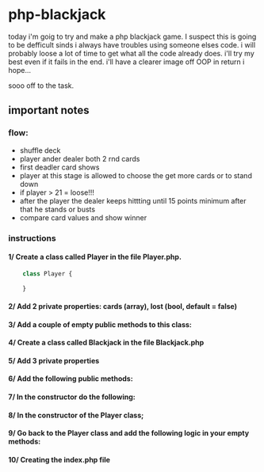 # php-blackjack
today i'm goig to try and make a php blackjack game. I suspect this is going to be defficult sinds i always have troubles using someone elses code. i will probably loose a lot of time to get what all the code already does. i'll try my best even if it fails in the end. i'll have a clearer image off OOP in return i hope...

sooo off to the task.
## important notes 
### flow:
* shuffle deck
* player ander dealer both 2 rnd cards
* first deadler card shows
* player at this stage is allowed to choose the get more cards or to stand down
* if player > 21 = loose!!!
* after the player the dealer keeps hittting until 15 points minimum after that he stands or busts
* compare card values and show winner

### instructions
#### 1/ Create a class called Player in the file Player.php.
```php
    class Player {
    
    }
```
#### 2/ Add 2 private properties: cards (array), lost (bool, default = false)
#### 3/ Add a couple of empty public methods to this class:
#### 4/ Create a class called Blackjack in the file Blackjack.php
#### 5/ Add 3 private properties
#### 6/ Add the following public methods:
#### 7/ In the constructor do the following:
#### 8/ In the constructor of the Player class;
#### 9/ Go back to the Player class and add the following logic in your empty methods:
#### 10/ Creating the index.php file